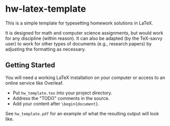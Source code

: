 # hw-latex-template

This is a simple template for typesetting homework solutions in LaTeX.

It is designed for math and computer science assignments, but would work for any discipline (within reason). It can also be adapted (by the TeX-savvy user) to work for other types of documents (e.g., research papers) by adjusting the formatting as necessary.


## Getting Started

You will need a working LaTeX installation on your computer or access to an online service like Overleaf.

- Put `hw_template.tex` into your project directory.
- Address the "TODO" comments in the source.
- Add your content after `\begin{document}`.

See `hw_template.pdf` for an example of what the resulting output will look like.
